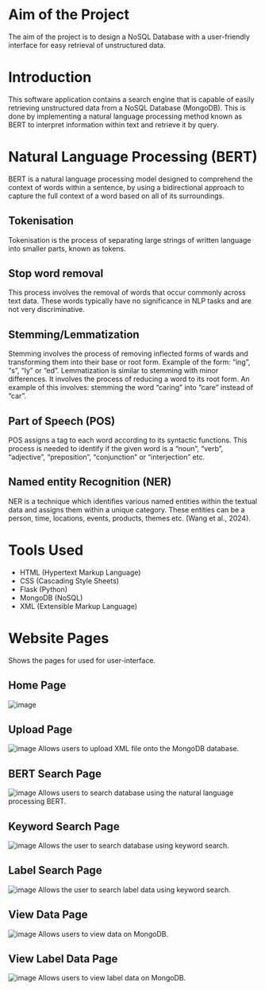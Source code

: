 # Aim of the Project
The aim of the project is to design a NoSQL Database with a user-friendly interface for easy retrieval of unstructured data.

# Introduction
This software application contains a search engine that is capable of easily retrieving unstructured data from a NoSQL Database (MongoDB). This is done by implementing a natural language processing method known as BERT to interpret information within text and retrieve it by query.

# Natural Language Processing (BERT)
BERT is a natural language processing model designed to comprehend the context of 
words within a sentence, by using a bidirectional approach to capture the full context 
of a word based on all of its surroundings.

## Tokenisation 
Tokenisation is the process of separating large strings of written 
language into smaller parts, known as tokens. 
## Stop word removal 
This process involves the removal of words that occur 
commonly across text data. These words typically have no significance in NLP 
tasks and are not very discriminative.  
## Stemming/Lemmatization 
Stemming involves the process of removing 
inflected forms of wards and transforming them into their base or root form. 
Example of the form: “ing”, “s”, “ly” or “ed”. Lemmatization is similar to stemming 
with minor differences. It involves the process of reducing a word to its root 
form. An example of this involves: stemming the word “caring” into “care” 
instead of “car”.  
## Part of Speech (POS) 
POS assigns a tag to each word according to its 
syntactic functions. This process is needed to identify if the given word is a 
“noun”, “verb”, “adjective”, “preposition”, “conjunction” or “interjection” etc.  
## Named entity Recognition (NER) 
NER is a technique which identifies various 
named entities within the textual data and assigns them within a unique 
category. These entities can be a person, time, locations, events, products, 
themes etc. (Wang et al., 2024).

# Tools Used
- HTML (Hypertext Markup Language)
- CSS (Cascading Style Sheets)
- Flask (Python)
- MongoDB (NoSQL)
- XML (Extensible Markup Language)

# Website Pages
Shows the pages for used for user-interface.
## Home Page
![image](https://github.com/user-attachments/assets/08771592-ce28-4807-bcc2-9ac83a2bc35d)
## Upload Page
![image](https://github.com/user-attachments/assets/06ac8cdf-fcc0-42be-afd9-103db129b8f0)
Allows users to upload XML file onto the MongoDB database.
## BERT Search Page
![image](https://github.com/user-attachments/assets/ad56eb68-ef4f-404b-a744-f6865ca1dabc)
Allows users to search database using the natural language processing BERT.
## Keyword Search Page
![image](https://github.com/user-attachments/assets/3893955e-425b-4553-9d55-7f99d777b03f)
Allows the user to search database using keyword search.
## Label Search Page
![image](https://github.com/user-attachments/assets/7ce37008-0abd-4a1c-b5f7-9c1582a48c27)
Allows the user to search label data using keyword search.
## View Data Page
![image](https://github.com/user-attachments/assets/5c2af4a6-f057-45cb-9ed4-4930831d5154)
Allows users to view data on MongoDB.
## View Label Data Page
![image](https://github.com/user-attachments/assets/76ab8cc1-8dc0-4fd2-bcf6-db79911d882e)
Allows users to view label data on MongoDB.


